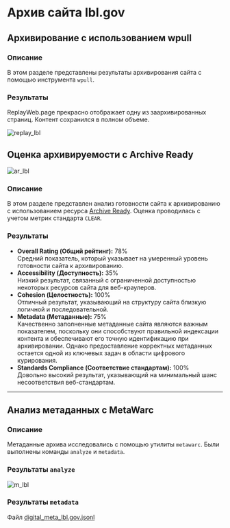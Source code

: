 # Архив сайта lbl.gov

## Архивирование с использованием wpull

### Описание  
В этом разделе представлены результаты архивирования сайта с помощью инструмента `wpull`.
### Результаты  
ReplayWeb.page прекрасно отображает одну из заархивированных страниц. Контент сохранился в полном объеме.

![replay_lbl](https://github.com/user-attachments/assets/224defde-6b2b-44d3-887b-965b527ad0ce)

## Оценка архивируемости с Archive Ready  

![ar_lbl](https://github.com/user-attachments/assets/47c8c4c5-123b-47f7-8d16-f7ed699d6a10)

### Описание  
В этом разделе представлен анализ готовности сайта к архивированию с использованием ресурса [Archive Ready](http://archiveready.com/check?url=http://andreyvoznesenski.ru). Оценка проводилась с учетом метрик стандарта `CLEAR`.

### Результаты  
- **Overall Rating (Общий рейтинг):** 78%  
  Средний показатель, который указывает на умеренный уровень готовности сайта к архивированию.  
- **Accessibility (Доступность):** 35%  
  Низкий результат, связанный с ограниченной доступностью некоторых ресурсов сайта для веб-краулеров.  
- **Cohesion (Целостность):** 100%  
  Отличный результат, указывающий на структуру сайта близкую логичной и последовательной.  
- **Metadata (Метаданные):** 75%  
  Качественно заполненные метаданные сайта являются важным показателем, поскольку они способствуют правильной индексации контента и обеспечивают его точную идентификацию при архивировании. Однако предоставление корректных метаданных остается одной из ключевых задач в области цифрового курирования.
- **Standards Compliance (Соответствие стандартам):** 100%  
  Довольно высокий результат, указывающий на минимальный шанс несоответствия веб-стандартам.  

---

## Анализ метаданных с MetaWarc

### Описание  
Метаданные архива исследовались с помощью утилиты `metawarc`. Были выполнены команды `analyze` и `metadata`.

### Результаты `analyze`

![m_lbl](https://github.com/user-attachments/assets/11c56f9d-e3fd-42e3-8a42-403fc842e2e0)

### Результаты `metadata`

Файл [digital_meta_lbl.gov.jsonl](digital_meta_lbl.gov.jsonl)


